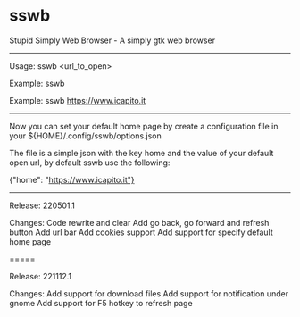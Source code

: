 sswb
====

Stupid Simply Web Browser - A simply gtk web browser


-----

Usage: sswb <url_to_open>

Example: sswb 
  
Example: sswb https://www.icapito.it

-----

Now you can set your default home page by create a configuration file in your ${HOME}/.config/sswb/options.json

The file is a simple json with the key home and the value of your default open url, by default sswb use the following:

{"home": "https://www.icapito.it"}

-----

Release: 220501.1

Changes:
  Code rewrite and clear
  Add go back, go forward and refresh button
  Add url bar
  Add cookies support
  Add support for specify default home page

=====

Release: 221112.1

Changes:
  Add support for download files
  Add support for notification under gnome
  Add support for F5 hotkey to refresh page
